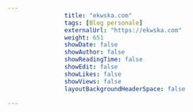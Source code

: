 ---
                title: "ekwska.com"
                tags: [Blog personale]
                externalUrl: "https://ekwska.com"
                weight: 651
                showDate: false
                showAuthor: false
                showReadingTime: false
                showEdit: false
                showLikes: false
                showViews: false
                layoutBackgroundHeaderSpace: false
                ---

